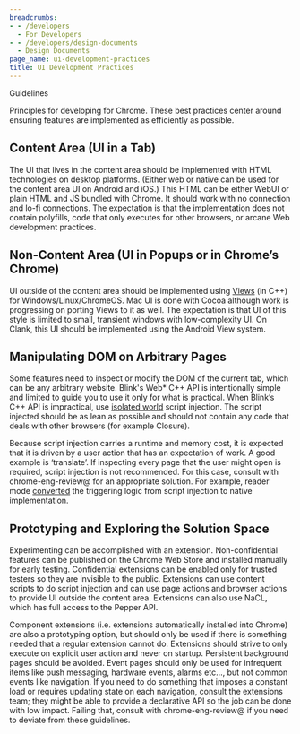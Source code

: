 ```yaml
---
breadcrumbs:
- - /developers
  - For Developers
- - /developers/design-documents
  - Design Documents
page_name: ui-development-practices
title: UI Development Practices
---
```


Guidelines

Principles for developing for Chrome. These best practices center around
ensuring features are implemented as efficiently as possible.

## Content Area (UI in a Tab)

The UI that lives in the content area should be implemented with HTML
technologies on desktop platforms. (Either web or native can be used for the
content area UI on Android and iOS.) This HTML can be either WebUI or plain HTML
and JS bundled with Chrome. It should work with no connection and lo-fi
connections. The expectation is that the implementation does not contain
polyfills, code that only executes for other browsers, or arcane Web development
practices.

## Non-Content Area (UI in Popups or in Chrome’s Chrome)

UI outside of the content area should be implemented using
[Views](https://code.google.com/p/chromium/codesearch#chromium/src/ui/views/)
(in C++) for Windows/Linux/ChromeOS. Mac UI is done with Cocoa although work is
progressing on porting Views to it as well. The expectation is that UI of this
style is limited to small, transient windows with low-complexity UI. On Clank,
this UI should be implemented using the Android View system.

## Manipulating DOM on Arbitrary Pages

Some features need to inspect or modify the DOM of the current tab, which can be
any arbitrary website. Blink's Web\* C++ API is intentionally simple and limited
to guide you to use it only for what is practical. When Blink’s C++ API is
impractical, use [isolated
world](https://cs.chromium.org/chromium/src/content/public/browser/render_frame_host.h?q=ExecuteJavaScriptInIsolatedWorld&sq=package:chromium&dr=CSs&rcl=1467300303&l=130)
script injection. The script injected should be as lean as possible and should
not contain any code that deals with other browsers (for example Closure).

Because script injection carries a runtime and memory cost, it is expected that
it is driven by a user action that has an expectation of work. A good example is
‘translate’. If inspecting every page that the user might open is required,
script injection is not recommended. For this case, consult with
chrome-eng-review@ for an appropriate solution. For example, reader mode
[converted](https://crbug.com/509869) the triggering logic from script injection
to native implementation.

## Prototyping and Exploring the Solution Space

Experimenting can be accomplished with an extension. Non-confidential features
can be published on the Chrome Web Store and installed manually for early
testing. Confidential extensions can be enabled only for trusted testers so they
are invisible to the public. Extensions can use content scripts to do script
injection and can use page actions and browser actions to provide UI outside the
content area. Extensions can also use NaCL, which has full access to the Pepper
API.

Component extensions (i.e. extensions automatically installed into Chrome) are
also a prototyping option, but should only be used if there is something needed
that a regular extension cannot do. Extensions should strive to only execute on
explicit user action and never on startup. Persistent background pages should be
avoided. Event pages should only be used for infrequent items like push
messaging, hardware events, alarms etc…, but not common events like navigation.
If you need to do something that imposes a constant load or requires updating
state on each navigation, consult the extensions team; they might be able to
provide a declarative API so the job can be done with low impact. Failing that,
consult with chrome-eng-review@ if you need to deviate from these guidelines.